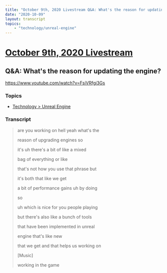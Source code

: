 ```yaml
---
title: "October 9th, 2020 Livestream Q&A: What's the reason for updating the engine?"
date: "2020-10-09"
layout: transcript
topics:
    - "technology/unreal-engine"
---
```

# [October 9th, 2020 Livestream](../2020-10-09.md)
## Q&A: What's the reason for updating the engine?
https://www.youtube.com/watch?v=FsiVRfgi3Gs

### Topics
* [Technology > Unreal Engine](../topics/technology/unreal-engine.md)

### Transcript

> are you working on hell yeah what's the
> 
> reason of upgrading engines so
> 
> it's uh there's a bit of like a mixed
> 
> bag of everything or like
> 
> that's not how you use that phrase but
> 
> it's both that like we get
> 
> a bit of performance gains uh by doing
> 
> so
> 
> uh which is nice for you people playing
> 
> but there's also like a bunch of tools
> 
> that have been implemented in unreal
> 
> engine that's like new
> 
> that we get and that helps us working on
> 
> [Music]
> 
> working in the game
> 
